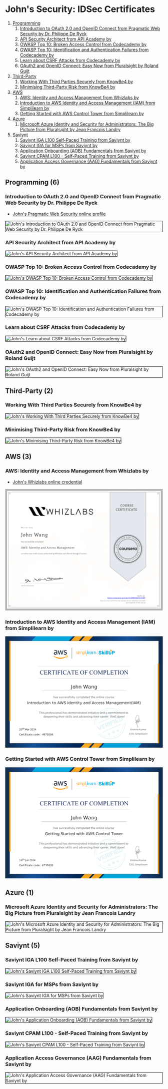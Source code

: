 # John's Security: IDSec Certificates
1. [Programming](#programming-6)
    1. [Introduction to OAuth 2.0 and OpenID Connect from Pragmatic Web Security by Dr. Philippe De Ryck](#introduction-to-oauth-20-and-openid-connect-from-pragmatic-web-security-by-dr-philippe-de-ryck)
    1. [API Security Architect from API Academy by](#api-security-architect-from-api-academy-by)
    1. [OWASP Top 10: Broken Access Control from Codecademy by](#owasp-top-10-broken-access-control-from-codecademy-by)
    1. [OWASP Top 10: Identification and Authentication Failures from Codecademy by](#owasp-top-10-identification-and-authentication-failures-from-codecademy-by)
    1. [Learn about CSRF Attacks from Codecademy by](#learn-about-csrf-attacks-from-codecademy-by)
    1. [OAuth2 and OpenID Connect: Easy Now from Pluralsight by Roland Guijt](#oauth2-and-openid-connect-easy-now-from-pluralsight-by-roland-guijt)
1. [Third-Party](#third-party-2)
    1. [Working With Third Parties Securely from KnowBe4 by](#working-with-third-parties-securely-from-knowbe4-by)
    1. [Minimising Third-Party Risk from KnowBe4 by](#minimising-third-party-risk-from-knowbe4-by)
1. [AWS](#aws-3)
    1. [AWS: Identity and Access Management from Whizlabs by](#aws-identity-and-access-management-from-whizlabs-by)
    1. [Introduction to AWS Identity and Access Management (IAM) from Simplilearn by](#introduction-to-aws-identity-and-access-management-iam-from-simplilearn-by)
    1. [Getting Started with AWS Control Tower from Simplilearn by](#getting-started-with-aws-control-tower-from-simplilearn-by)
1. [Azure](#azure-1)
    1. [Microsoft Azure Identity and Security for Administrators: The Big Picture from Pluralsight by Jean Francois Landry](#microsoft-azure-identity-and-security-for-administrators-the-big-picture-from-pluralsight-by-jean-francois-landry)
1. [Saviynt](#saviynt-5)
    1. [Saviynt IGA L100 Self-Paced Training from Saviynt by](#saviynt-iga-l100-self-paced-training-from-saviynt-by)
    1. [Saviynt IGA for MSPs from Saviynt by](#saviynt-iga-for-msps-from-saviynt-by)
    1. [Application Onboarding (AOB) Fundamentals from Saviynt by](#application-onboarding-aob-fundamentals-from-saviynt-by)
    1. [Saviynt CPAM L100 - Self-Paced Training from Saviynt by](#saviynt-cpam-l100-self-paced-training-from-saviynt-by)
    1. [Application Access Governance (AAG) Fundamentals from Saviynt by](#application-access-governance-aag-fundamentals-from-saviynt-by)
## Programming (6)
### Introduction to OAuth 2.0 and OpenID Connect from Pragmatic Web Security by Dr. Philippe De Ryck
* [John's Pragmatic Web Security online profile](https://courses.pragmaticwebsecurity.com/certificates/ismezbjb1w)

<img src="../cert_security_intro-to-oauth2-and-openid-connect-oidc_pragmaticwebsecurity_cert-ismezbjb1w_2024-03-24.png" alt="John's Introduction to OAuth 2.0 and OpenID Connect from Pragmatic Web Security by Dr. Philippe De Ryck" style="border:1px solid #000000" />

### API Security Architect from API Academy by 

<img src="../cert_api_api-security-architect_apiacademy_2024-01-31.png" alt="John's API Security Architect from API Academy by " style="border:1px solid #000000" />

### OWASP Top 10: Broken Access Control from Codecademy by 

<img src="../cert_security_owasp-top-10-broken-access-control_codecademy_2024-03-27.png" alt="John's OWASP Top 10: Broken Access Control from Codecademy by " style="border:1px solid #000000" />

### OWASP Top 10: Identification and Authentication Failures from Codecademy by 

<img src="../cert_security_owasp-top-10-identification-and-authentication-failures_codecademy_2024-03-28.png" alt="John's OWASP Top 10: Identification and Authentication Failures from Codecademy by " style="border:1px solid #000000" />

### Learn about CSRF Attacks from Codecademy by 

<img src="../cert_security_learn-about-csrf-attacks_codecademy_2024-03-27.png" alt="John's Learn about CSRF Attacks from Codecademy by " style="border:1px solid #000000" />

### OAuth2 and OpenID Connect: Easy Now from Pluralsight by Roland Guijt

<img src="../cert_security_oauth2-and-openid-connect-easy-now_pluralsight_2024-03-27.png" alt="John's OAuth2 and OpenID Connect: Easy Now from Pluralsight by Roland Guijt" style="border:1px solid #000000" />

## Third-Party (2)
### Working With Third Parties Securely from KnowBe4 by 

<img src="../cert_third-party_working-with-third-parties-securely_knowbe4_cert-803988822_2024-07-26.png" alt="John's Working With Third Parties Securely from KnowBe4 by " style="border:1px solid #000000" />

### Minimising Third-Party Risk from KnowBe4 by 

<img src="../cert_third-party_minimising-third-party-risk_knowbe4_cert-803986043_2024-07-26.png" alt="John's Minimising Third-Party Risk from KnowBe4 by " style="border:1px solid #000000" />

## AWS (3)
### AWS: Identity and Access Management from Whizlabs by 
* [John's Whizlabs online credential](https://coursera.org/verify/QRD93E7CVUMP)

![John's AWS: Identity and Access Management from Whizlabs by](cert_aws_aws-identity-and-access-management_whizlabs_cert-QRD93E7CVUMP_2024-03-20.png)

### Introduction to AWS Identity and Access Management (IAM) from Simplilearn by 

![John's Introduction to AWS Identity and Access Management (IAM) from Simplilearn by](cert_aws_intro-to-aws-identity-and-access-management-iam_simplilearn_cert-4970506_1710929859_2024-03-20.png)

### Getting Started with AWS Control Tower from Simplilearn by 

![John's Getting Started with AWS Control Tower from Simplilearn by](cert_aws_getting-started-with-aws-control-tower_simplilearn_cert-6735033_1718548596_2024-06-16.png)

## Azure (1)
### Microsoft Azure Identity and Security for Administrators: The Big Picture from Pluralsight by Jean Francois Landry

<img src="../cert_azure_microsoft-azure-identity-and-security-for-administrators-the-big-picture_pluralsight_2024-03-27.png" alt="John's Microsoft Azure Identity and Security for Administrators: The Big Picture from Pluralsight by Jean Francois Landry" style="border:1px solid #000000" />

## Saviynt (5)
### Saviynt IGA L100 Self-Paced Training from Saviynt by 

<img src="../cert_saviynt_saviynt-iga-l100-self-paced-training-older-version-2023_saviynt_cert-638557445150170966_2024-07-05.png" alt="John's Saviynt IGA L100 Self-Paced Training from Saviynt by " style="border:1px solid #000000" />

### Saviynt IGA for MSPs from Saviynt by 

<img src="../cert_saviynt_saviynt-iga-for-msps_saviynt_cert-638556617907981626_2024-07-04.png" alt="John's Saviynt IGA for MSPs from Saviynt by " style="border:1px solid #000000" />

### Application Onboarding (AOB) Fundamentals from Saviynt by 

<img src="../cert_saviynt_application-onboarding-aob-fundamentals_saviynt_cert-638556603880420320_2024-03-21.png" alt="John's Application Onboarding (AOB) Fundamentals from Saviynt by " style="border:1px solid #000000" />

### Saviynt CPAM L100 - Self-Paced Training from Saviynt by 

<img src="../cert_saviynt_saviynt-cpam-l100-self-paced-training_saviynt_cert-638560233519926136_2024-07-08.png" alt="John's Saviynt CPAM L100 - Self-Paced Training from Saviynt by " style="border:1px solid #000000" />

### Application Access Governance (AAG) Fundamentals from Saviynt by 

<img src="../cert_saviynt_application-access-governance-aag-fundamentals_saviynt_cert-638561132094980409_2024-07-09.png" alt="John's Application Access Governance (AAG) Fundamentals from Saviynt by " style="border:1px solid #000000" />

